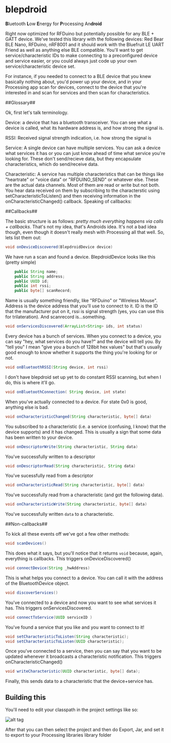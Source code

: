 blepdroid
=========

**B**​luetooth **L**​ow **E**​nergy for **P**​rocessing An​**droid**

Right now optimized for RFDuino but potentially possible for any BLE + GATT device. We've tested this library with the following devices: Red Bear BLE Nano, RFDuino, nRF8001 and it should work with the Bluefruit LE UART Friend as well as anything else BLE compatible. You'll want to get service/characteristic IDs to make connecting to a preconfigured device and service easier, or you could always just code up your own service/characteristic device set.

For instance, if you needed to connect to a BLE device that you knew basically nothing about, you'd power up your device, and in your Processing app scan for devices, connect to the device that you're interested in and scan for services and then scan for characteristics.

##Glossary##

Ok, first let's talk terminology.

Device: a device that has a bluetooth transceiver. You can see what a device is called, what its hardware address is, and how strong the signal is.

RSSI: Received signal strength indication, i.e. how strong the signal is

Service: A single device can have multiple services. You can ask a device what services it has or you can just know ahead of time what service you're looking for. These don't send/recieve data, but they encapsulate characteristics, which do send/receive data.

Characteristic: A service has multiple characteristics that can be things like "heartrate" or "voice data" or "RFDUINO_SEND" or whatever else. These are the actual data channels. Most of them are read or write but not both. You hear data received on them by subscribing to the characterstic using setCharacteristicToListen() and then receiving information in the onCharacteristicChanged() callback. Speaking of callbacks:

##Callbacks##

The basic structure is as follows: *pretty much everything happens via calls + callbacks*. That's not my idea, that's Androids idea. It's not a bad idea though, even though it doesn't really mesh with Processing all that well. So, lets list them out:

```java
void onDeviceDiscovered(BlepdroidDevice device)
```

We have run a scan and found a device. BlepdroidDevice looks like this (pretty simple)

```java
	public String name;
	public String address;
	public UUID id;
	public int rssi;
	public byte[] scanRecord;
```

Name is usually something friendly, like "RFDuino" or "Wireless Mouse". Address is the device address that you'll use to connect to it. ID is the ID that the manufacturer put on it, rssi is signal strength (yes, you can use this for trilateration). And scanrecord is...something.

```java
void onServicesDiscovered(ArrayList<String> ids, int status)
```

Every device has a bunch of services. When you connect to a device, you can say "hey, what services do you have?" and the device will tell you. By "tell you" I mean "give you a bunch of 128bit hex values" but that's usually good enough to know whether it supports the thing you're looking for or not.

```java
void onBluetoothRSSI(String device, int rssi)
```

I don't have blepdroid set up yet to do constant RSSI scanning, but when I do, this is where it'll go.


```java
void onBluetoothConnection( String device, int state)
```

When you've actually connected to a device. For state 0x0 is good, anything else is bad.

```java
void onCharacteristicChanged(String characteristic, byte[] data)
```

You subscribed to a characteristic (i.e. a service (confusing, I know) that the device supports) and it has changed. This is usually a sign that some data has been written to your device.

```java
void onDescriptorWrite(String characteristic, String data)
```

You've successfully written to a descriptor

```java
void onDescriptorRead(String characteristic, String data)
```
You've sucessfully read from a descriptor

```java
void onCharacteristicRead(String characteristic, byte[] data)
```

You've successfully read from a characteristic (and got the following data).

```java
void onCharacteristicWrite(String characteristic, byte[] data)
```

You've successfully written `data` to a characteristic.

##Non-callbacks##

To kick all these events off we've got a few other methods:

```java
void scanDevices()
```

This does what it says, but you'll notice that it returns `void` because, again, everything is callbacks. This triggers onDeviceDiscovered()

```java
void connectDevice(String _hwAddress)
```

This is what helps you connect to a device. You can call it with the address of the BluetoothDevice object.

```java
void discoverServices()
```

You've connected to a device and now you want to see what services it has. This triggers onServicesDiscovered.

```java
void connectToService(UUID serviceID )
```

You've found a service that you like and you want to connect to it!

```java
void setCharacteristicToListen(String characteristic);
void setCharacteristicToListen(UUID characteristic);
```

Once you've connected to a service, then you can say that you want to be updated whenever it broadcasts a characteristic notification. This triggers onCharacteristicChanged()

```java
void writeCharacteristic(UUID characteristic, byte[] data);
```

Finally, this sends data to a characteristic that the device+service has.


## Building this ##

You'll need to edit your classpath in the project settings like so:

![alt tag](build_path.png)

After that you can then select the project and then do Export, Jar, and set it to export to your Processing libraries library folder
